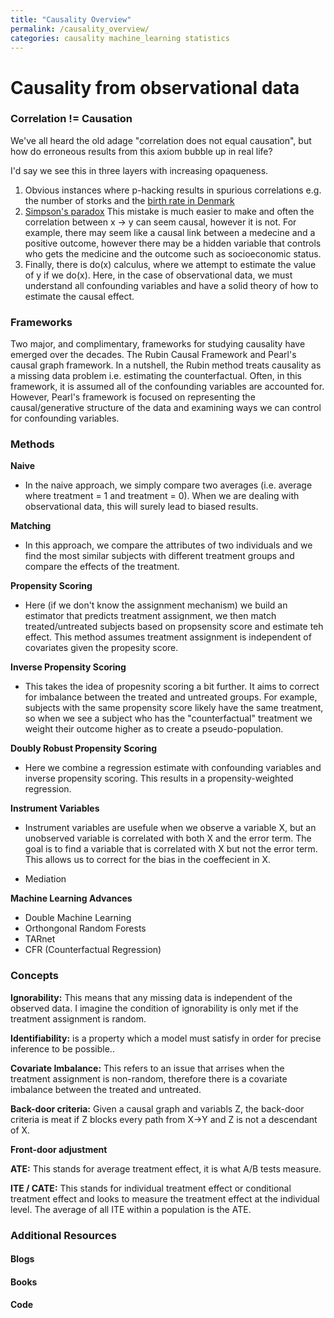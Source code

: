 ```yaml
---
title: "Causality Overview"
permalink: /causality_overview/
categories: causality machine_learning statistics
---
```


# Causality from observational data

### Correlation != Causation

We've all heard the old adage "correlation does not equal causation", but how do erroneous results from this axiom bubble up in real life? 

I'd say we see this in three layers with increasing opaqueness.

1. Obvious instances where p-hacking results in spurious correlations e.g. the number of storks and the [birth rate in Denmark](https://stats.stackexchange.com/questions/36/examples-for-teaching-correlation-does-not-mean-causation)
2. [Simpson's paradox](https://en.wikipedia.org/wiki/Simpson%27s_paradox) This mistake is much easier to make and often the correlation between x -> y can seem causal, however it is not. For example, there may seem like a causal link between a medecine and a positive outcome, however there may be a hidden variable that controls who gets the medicine and the outcome such as socioeconomic status. 
3. Finally, there is do(x) calculus, where we attempt to estimate the value of y if we do(x). Here, in the case of observational data, we must understand all confounding variables and have a solid theory of how to estimate the causal effect.

### Frameworks

Two major, and complimentary, frameworks for studying causality have emerged over the decades. The Rubin Causal Framework and Pearl's causal graph framework. In a nutshell, the Rubin method treats causality as a missing data problem i.e. estimating the counterfactual. Often, in this framework, it is assumed all of the confounding variables are accounted for. However, Pearl's framework is focused on representing the causal/generative structure of the data and examining ways we can control for confounding variables. 

### Methods
**Naive**  
* In the naive approach, we simply compare two averages (i.e. average where treatment = 1 and treatment = 0). When we are dealing with observational data, this will surely lead to biased results.   

**Matching** 
* In this approach, we compare the attributes of two individuals and we find the most similar subjects with different treatment groups and compare the effects of the treatment. 

**Propensity Scoring** 
* Here (if we don't know the assignment mechanism) we build an estimator that predicts treatment assignment, we then match treated/untreated subjects based on propsensity score and estimate teh effect. This method assumes treatment assignment is independent of covariates given the propesity score. 

**Inverse Propensity Scoring**
* This takes the idea of propesnity scoring a bit further. It aims to correct for imbalance between the treated and untreated groups. For example, subjects with the same propensity score likely have the same treatment, so when we see a subject who has the "counterfactual" treatment we weight their outcome higher as to create a pseudo-population. 

**Doubly Robust Propensity Scoring** 
* Here we combine a regression estimate with confounding variables and inverse propensity scoring. This results in a propensity-weighted regression. 

**Instrument Variables** 
* Instrument variables are usefule when we observe a variable X, but an unobserved variable is correlated with both X and the error term. The goal is to find a variable that is correlated with X but not the error term. This allows us to correct for the bias in the coeffecient in X. 

* Mediation

**Machine Learning Advances**
* Double Machine Learning
* Orthongonal Random Forests
* TARnet
* CFR (Counterfactual Regression)


### Concepts
**Ignorability:** This means that any missing data is independent of the observed data. I imagine the condition of ignorability is only met if the treatment assignment is random. 

**Identifiability:** is a property which a model must satisfy in order for precise inference to be possible.[](https://en.wikipedia.org/wiki/Identifiability).

**Covariate Imbalance:** This refers to an issue that arrises when the treatment assignment is non-random, therefore there is a covariate imbalance between the treated and untreated. 

**Back-door criteria:** Given a causal graph and variabls Z, the back-door criteria is meat if Z blocks every path from X->Y and Z is not a descendant of X. 

**Front-door adjustment** 

**ATE:** This stands for average treatment effect, it is what A/B tests measure. 

**ITE / CATE:** This stands for individual treatment effect or conditional treatment effect and looks to measure the treatment effect at the individual level. The average of all ITE within a population is the ATE. 


### Additional Resources

#### Blogs
#### Books 
#### Code 
